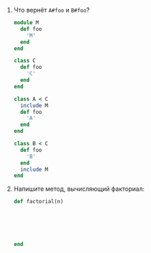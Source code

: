  1. Что вернёт `A#foo` и `B#foo`?

    ```ruby
    module M
      def foo
        'M'
      end
    end

    class C
      def foo
        'C'
      end
    end

    class A < C
      include M
      def foo
        'A'
      end
    end

    class B < C
      def foo
        'B'
      end
      include M
    end
    ```

 2. Напишите метод, вычисляющий факториал:

    ```ruby
    def factorial(n)






    end
    ```

